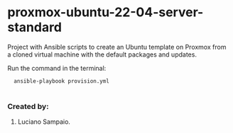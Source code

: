 # proxmox-ubuntu-22-04-server-standard
Project with Ansible scripts to create an Ubuntu template on Proxmox from a cloned virtual machine with the default packages and updates.

Run the command in the terminal:
```bash
  ansible-playbook provision.yml
```

#
### Created by:

1. Luciano Sampaio.
